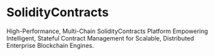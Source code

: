 # SolidityContracts
High-Performance, Multi-Chain SolidityContracts Platform Empowering Intelligent, Stateful Contract Management for Scalable, Distributed Enterprise Blockchain Engines.
